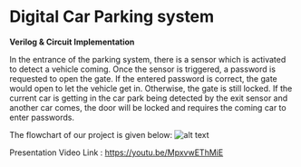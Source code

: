 # Digital Car Parking system
**Verilog & Circuit Implementation**

In the entrance of the parking system, there is a sensor which is activated to detect a vehicle coming. Once the sensor is triggered, a password is requested to open the gate. If the entered password is correct, the gate would open to let the vehicle get in. Otherwise, the gate is still locked. If the current car is getting in the car park being detected by the exit sensor and another car comes, the door will be locked and requires the coming car to enter passwords.

The flowchart of our project is given below:
![alt text](http://url/to/img.png)


Presentation Video Link : https://youtu.be/MpxvwEThMiE
